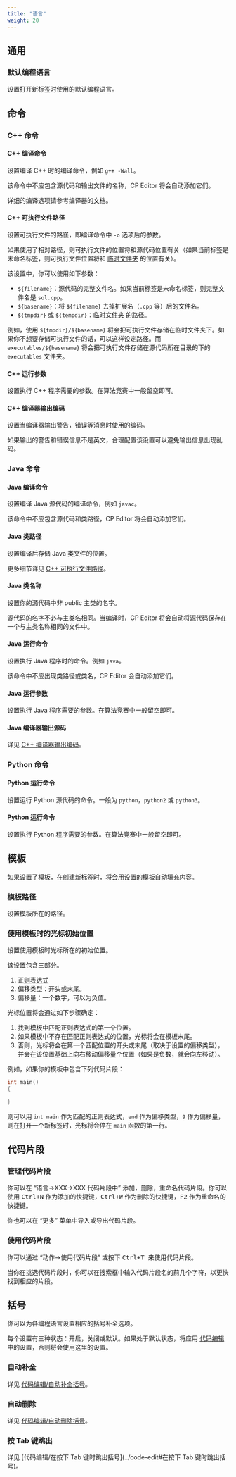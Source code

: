 ```yaml
---
title: "语言"
weight: 20
---
```


## 通用

### 默认编程语言

设置打开新标签时使用的默认编程语言。

## 命令

### C++ 命令

#### C++ 编译命令

设置编译 C++ 时的编译命令，例如 `g++ -Wall`。

该命令中不应包含源代码和输出文件的名称，CP Editor 将会自动添加它们。

详细的编译选项请参考编译器的文档。

#### C++ 可执行文件路径

设置可执行文件的路径，即编译命令中 `-o` 选项后的参数。

如果使用了相对路径，则可执行文件的位置将和源代码位置有关（如果当前标签是未命名标签，则可执行文件位置将和 [临时文件夹](../general#临时文件夹) 的位置有关）。

该设置中，你可以使用如下参数：

-   `${filename}`：源代码的完整文件名。如果当前标签是未命名标签，则完整文件名是 `sol.cpp`。
-   `${basename}`：将 `${filename}` 去掉扩展名（`.cpp` 等）后的文件名。
-   `${tmpdir}` 或 `${tempdir}`：[临时文件夹](../general#临时文件夹) 的路径。

例如，使用 `${tmpdir}/${basename}` 将会把可执行文件存储在临时文件夹下。如果你不想要存储可执行文件的话，可以这样设定路径。而 `executables/${basename}` 将会把可执行文件存储在源代码所在目录的下的 `executables` 文件夹。

#### C++ 运行参数

设置执行 C++ 程序需要的参数。在算法竞赛中一般留空即可。

#### C++ 编译器输出编码

设置当编译器输出警告，错误等消息时使用的编码。

如果输出的警告和错误信息不是英文，合理配置该设置可以避免输出信息出现乱码。

### Java 命令

#### Java 编译命令

设置编译 Java 源代码的编译命令，例如 `javac`。

该命令中不应包含源代码和类路径，CP Editor 将会自动添加它们。

#### Java 类路径

设置编译后存储 Java 类文件的位置。

更多细节详见 [C++ 可执行文件路径](#c-可执行文件路径)。

#### Java 类名称

设置你的源代码中非 public 主类的名字。

源代码的名字不必与主类名相同。当编译时，CP Editor 将会自动将源代码保存在一个与主类名称相同的文件中。

#### Java 运行命令

设置执行 Java 程序时的命令。例如 `java`。

该命令中不应出现类路径或类名，CP Editor 会自动添加它们。

#### Java 运行参数

设置执行 Java 程序需要的参数。在算法竞赛中一般留空即可。

#### Java 编译器输出源码

详见 [C++ 编译器输出编码](#c-编译器输出编码)。

### Python 命令

#### Python 运行命令

设置运行 Python 源代码的命令。一般为 `python`，`python2` 或 `python3`。

#### Python 运行命令

设置执行 Python 程序需要的参数。在算法竞赛中一般留空即可。

## 模板

如果设置了模板，在创建新标签时，将会用设置的模板自动填充内容。

### 模板路径

设置模板所在的路径。

### 使用模板时的光标初始位置

设置使用模板时光标所在的初始位置。

该设置包含三部分。

1.  [正则表达式](../general#正则表达式)
2.  偏移类型：开头或末尾。
3.  偏移量：一个数字，可以为负值。

光标位置将会通过如下步骤确定：

1.  找到模板中匹配正则表达式的第一个位置。
2.  如果模板中不存在匹配正则表达式的位置，光标将会在模板末尾。
3.  否则，光标将会在第一个匹配位置的开头或末尾（取决于设置的偏移类型），并会在该位置基础上向右移动偏移量个位置（如果是负数，就会向左移动）。

例如，如果你的模板中包含下列代码片段：

```cpp
int main()
{
    
}
```

则可以用 `int main` 作为匹配的正则表达式，`end` 作为偏移类型，`9` 作为偏移量，则在打开一个新标签时，光标将会停在 `main` 函数的第一行。

## 代码片段

### 管理代码片段

你可以在 “语言->XXX->XXX 代码片段中” 添加，删除，重命名代码片段。你可以使用 <kbd>Ctrl+N</kbd> 作为添加的快捷键，<kbd>Ctrl+W</kbd> 作为删除的快捷键，<kbd>F2</kbd> 作为重命名的快捷键。

你也可以在 “更多” 菜单中导入或导出代码片段。

### 使用代码片段

你可以通过 “动作->使用代码片段” 或按下 <kbd>Ctrl+T<kbd> 来使用代码片段。

当你在挑选代码片段时，你可以在搜索框中输入代码片段名的前几个字符，以更快找到相应的片段。

## 括号

你可以为各编程语言设置相应的括号补全选项。

每个设置有三种状态：开启，关闭或默认。如果处于默认状态，将应用 [代码编辑](../code-edit) 中的设置，否则将会使用这里的设置。

### 自动补全

详见 [代码编辑/自动补全括号](../code-edit#自动补全括号)。

### 自动删除

详见 [代码编辑/自动删除括号](../code-edit#自动删除括号)。

### 按 Tab 键跳出

详见 [代码编辑/在按下 Tab 键时跳出括号](../code-edit#在按下 Tab 键时跳出括号)。
